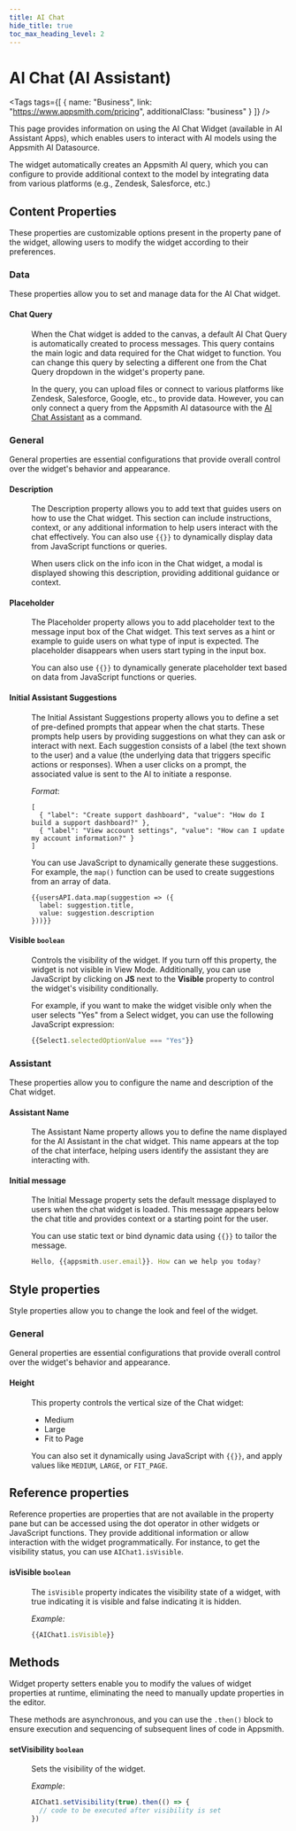 ```yaml
---
title: AI Chat
hide_title: true
toc_max_heading_level: 2
---
```

<!-- vale off -->

<div className="tag-wrapper">
 <h1>AI Chat (AI Assistant)</h1>

<Tags
tags={[
{ name: "Business", link: "https://www.appsmith.com/pricing", additionalClass: "business" }
]}
/>


</div>

<!-- vale on -->

This page provides information on using the AI Chat Widget (available in AI Assistant Apps), which enables users to interact with AI models using the Appsmith AI Datasource.

The widget automatically creates an Appsmith AI query, which you can configure to provide additional context to the model by integrating data from various platforms (e.g., Zendesk, Salesforce, etc.) 



<ZoomImage
  src="/img/appsmith-ai.gif" 
  alt=""
  caption=""
/>


## Content Properties

These properties are customizable options present in the property pane of the widget, allowing users to modify the widget according to their preferences.

### Data 

These properties allow you to set and manage data for the AI Chat widget. 

#### Chat Query

<dd>

When the Chat widget is added to the canvas, a default AI Chat Query is automatically created to process messages. This query contains the main logic and data required for the Chat widget to function. You can change this query by selecting a different one from the Chat Query dropdown in the widget's property pane.

In the query, you can upload files or connect to various platforms like Zendesk, Salesforce, Google, etc., to provide data. However, you can only connect a query from the Appsmith AI datasource with the [AI Chat Assistant](/AI-assistants/appsmith-ai#ai-chat-assistant) as a command. 


</dd>

### General

General properties are essential configurations that provide overall control over the widget's behavior and appearance.

#### Description

<dd>

The Description property allows you to add text that guides users on how to use the Chat widget. This section can include instructions, context, or any additional information to help users interact with the chat effectively. You can also use `{{}}` to dynamically display data from JavaScript functions or queries.

When users click on the info icon in the Chat widget, a modal is displayed showing this description, providing additional guidance or context.


</dd>


#### Placeholder

<dd>

The Placeholder property allows you to add placeholder text to the message input box of the Chat widget. This text serves as a hint or example to guide users on what type of input is expected. The placeholder disappears when users start typing in the input box.

You can also use `{{}}` to dynamically generate placeholder text based on data from JavaScript functions or queries.

</dd>

#### Initial Assistant Suggestions

<dd>

The Initial Assistant Suggestions property allows you to define a set of pre-defined prompts that appear when the chat starts. These prompts help users by providing suggestions on what they can ask or interact with next. Each suggestion consists of a label (the text shown to the user) and a value (the underlying data that triggers specific actions or responses). When a user clicks on a prompt, the associated value is sent to the AI to initiate a response.

*Format*:

```JS
[
  { "label": "Create support dashboard", "value": "How do I build a support dashboard?" },
  { "label": "View account settings", "value": "How can I update my account information?" }
]
```

You can use JavaScript to dynamically generate these suggestions. For example, the `map()` function can be used to create suggestions from an array of data.

```JS
{{usersAPI.data.map(suggestion => ({
  label: suggestion.title,
  value: suggestion.description
}))}}
```

</dd>


#### Visible `boolean`

<dd>

Controls the visibility of the widget. If you turn off this property, the widget is not visible in View Mode. Additionally, you can use JavaScript by clicking on **JS** next to the **Visible** property to control the widget's visibility conditionally.

For example, if you want to make the widget visible only when the user selects "Yes" from a Select widget, you can use the following JavaScript expression: 
```js
{{Select1.selectedOptionValue === "Yes"}}
```

</dd>

### Assistant

These properties allow you to configure the name and description of the Chat widget. 

#### Assistant Name

<dd>

The Assistant Name property allows you to define the name displayed for the AI Assistant in the chat widget. This name appears at the top of the chat interface, helping users identify the assistant they are interacting with.


</dd>

#### Initial message

<dd>

The Initial Message property sets the default message displayed to users when the chat widget is loaded. This message appears below the chat title and provides context or a starting point for the user.

You can use static text or bind dynamic data using `{{}}` to tailor the message.

```js
Hello, {{appsmith.user.email}}. How can we help you today?
```

</dd>


## Style properties
Style properties allow you to change the look and feel of the widget.

### General

General properties are essential configurations that provide overall control over the widget's behavior and appearance. 


#### Height

<dd>

This property controls the vertical size of the Chat widget:

- Medium
- Large
- Fit to Page

You can also set it dynamically using JavaScript with `{{}}`, and apply values like `MEDIUM`, `LARGE`, or `FIT_PAGE`.

</dd>


## Reference properties

Reference properties are properties that are not available in the property pane but can be accessed using the dot operator in other widgets or JavaScript functions. They provide additional information or allow interaction with the widget programmatically. For instance, to get the visibility status, you can use `AIChat1.isVisible`.


#### isVisible `boolean`

<dd>

The `isVisible` property indicates the visibility state of a widget, with true indicating it is visible and false indicating it is hidden.

*Example:*
```js
{{AIChat1.isVisible}}
```

</dd>

## Methods

Widget property setters enable you to modify the values of widget properties at runtime, eliminating the need to manually update properties in the editor.

These methods are asynchronous, and you can use the `.then()` block to ensure execution and sequencing of subsequent lines of code in Appsmith.


#### setVisibility `boolean`

<dd>

Sets the visibility of the widget.

*Example*:

```js
AIChat1.setVisibility(true).then(() => {
  // code to be executed after visibility is set
})

```

</dd>

